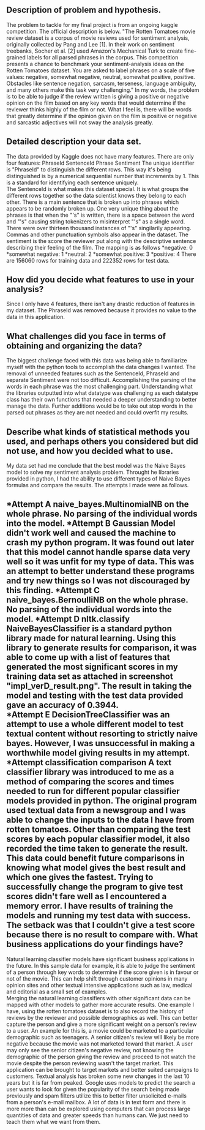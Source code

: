 Description of problem and hypothesis.
---
The problem to tackle for my final project is from an ongoing kaggle competition.  The official description is below.
"The Rotten Tomatoes movie review dataset is a corpus of movie reviews used for sentiment analysis, originally collected by Pang and Lee [1]. In their work on sentiment treebanks, Socher et al. [2] used Amazon's Mechanical Turk to create fine-grained labels for all parsed phrases in the corpus. This competition presents a chance to benchmark your sentiment-analysis ideas on the Rotten Tomatoes dataset. You are asked to label phrases on a scale of five values: negative, somewhat negative, neutral, somewhat positive, positive. Obstacles like sentence negation, sarcasm, terseness, language ambiguity, and many others make this task very challenging."
In my words, the problem is to be able to judge if the review written is giving a positive or negative opinion on the film based on any key words that would determine if the reviewer thinks highly of the film or not.
What I feel is, there will be words that greatly determine if the opinion given on the film is positive or negative and sarcastic adjectives will not sway the analysis greatly.

Detailed description your data set.
---
The data provided by Kaggle does not have many features.  There are only four features:
PhraseId 
SentenceId
Phrase
Sentiment
The unique identifier is "PhraseId" to distinguish the different rows.  This way it's being distinguished is by a numerical sequential number that increments by 1.  This is a standard for identifying each sentence uniquely.  
The SentenceId is what makes this dataset special.  It is what groups the different rows together so the data scientist knows they belong to each other.  There is a main sentence that is broken up into phrases which appears to be randomly broken up.  One very unique thing about the phrases is that when the "'s" is written, there is a space between the word and "'s" causing string tokenizers to misinterpret "'s" as a single word.  There were over thirteen thousand instances of "'s" singilarily appearing.  Commas and other punctuation symbols also appear in the dataset.
The sentiment is the score the reviewer put along with the descriptive sentence describing their feeling of the film.  The mapping is as follows
*negative: 0
*somewhat negative: 1
*neutral: 2
*somewhat positive: 3
*positive: 4
There are 156060 rows for training data and 222352 rows for test data.

How did you decide what features to use in your analysis?
---
Since I only have 4 features, there isn't any drastic reduction of features in my dataset.  The PhraseId was removed because it provides no value to the data in this application.

What challenges did you face in terms of obtaining and organizing the data?
---
The biggest challenge faced with this data was being able to familiarize myself with the python tools to accomplish the data changes I wanted.  The removal of unneeded features such as the SentenceId, PhraseId and separate Sentiment were not too difficult.  Accomplishing the parsing of the words in each phrase was the most challenging part.  Understanding what the libraries outputted into what datatype was challenging as each datatype class has their own functions that needed a deeper understanding to better manage the data.
Further additions would be to take out stop words in the parsed out phrases as they are not needed and could overfit my results.

Describe what kinds of statistical methods you used, and perhaps others you considered but did not use, and how you decided what to use.
---
My data set had me conclude that the best model was the Naive Bayes model to solve my sentiment analysis problem.   Throught he libraries provided in python, I had the ability to use different types of Naive Bayes formulas and compare the results.   The attempts I made were as follows.

*Attempt A
naive_bayes.MultinomialNB on the whole phrase.  No parsing of the individual words into the model.
*Attempt B
Gaussian Model didn't work well and caused the machine to crash my python program.  It was found out later that this model cannot handle sparse data very well so it was unfit for my type of data.  This was an attempt to better understand these programs and try new things so I was not discouraged by this finding.
*Attempt C
naive_bayes.BernoulliNB on the whole phrase.  No parsing of the individual words into the model.
*Attempt D
nltk.classify NaiveBayesClassifier is a standard python library made for natural learning.  Using this library to generate results for comparison, it was able to come up with a list of features that generated the most significant scores in my training data set as attached in screenshot "impl_verD_result.png".  The result in taking the model and testing with the test data provided gave an accuracy of 0.3944.  
*Attempt E
DecisionTreeClassifier was an attempt to use a whole different model to test textual content without resorting to strictly naive bayes.   However, I was unsuccessful in making a worthwhile model giving results in my attempt.
*Attempt classification comparison
A text classifier library was introduced to me as a method of comparing the scores and times needed to run for different popular classifier models provided in python.   The original program used textual data from a newsgroup and I was able to change the inputs to the data I have from rotten tomatoes.  Other than comparing the test scores by each popular classifier model, it also recorded the time taken to generate the result.  This data could benefit future comparisons in knowing what model gives the best result and which one gives the fastest.  Trying to successfully change the program to give test scores didn't fare well as I encountered a memory error.  I have results of training the models and running my test data with success.  The setback was that I couldn't give a test score because there is no result to compare with.
What business applications do your findings have?
---
Natural learning classifier models have significant business applications in the future.  In this sample data for example, it is able to judge the sentiment of a person through key words to determine if the score given is in favour or not of the movie.  This can help shift through customer opinions in many opinion sites and other textual intensive applications such as law, medical and editorial as a small set of examples.  
Merging the natural learning classifiers with other significant data can be mapped with other models to gather more accurate results.   One example I have, using the rotten tomatoes dataset is to also record the history of reviews by the reviewer and possible demographics as well.  This can better capture the person and give a more significant weight on a person's review to a user.   An example for this is, a movie could be marketed to a particular demographic such as teenagers.  A senior citizen's review will likely be more negative because the movie was not marketed toward that market.  A user may only see the senior citizen's negative review, not knowing the demographic of the person giving the review and proceed to not watch the movie despite the person reviewing wasn't the target market.  This application can be brought to target markets and better suited campaigns to customers.
Textual analysis has broken some new changes in the last 10 years but it is far from peaked.   Google uses models to predict the search a user wants to look for given the popularity of the search being made previously and spam filters utilize this to better filter unsolicited e-mails from a person's e-mail mailbox.  A lot of data is in text form and there is more more than can be explored using computers that can process large quantities of data and greater speeds than humans can.  We just need to teach them what we want from them.